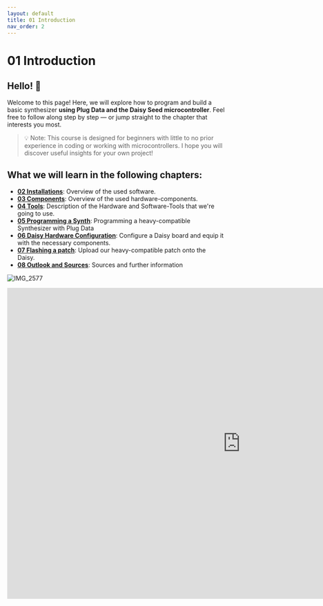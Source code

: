 ```yaml
---
layout: default
title: 01 Introduction
nav_order: 2
---
```


# 01 Introduction

## Hello! 🌼

Welcome to this page! Here, we will explore how to program and build a basic synthesizer **using Plug Data and the Daisy Seed microcontroller**.
Feel free to follow along step by step — or jump straight to the chapter that interests you most.

> 💡 Note: This course is designed for beginners with little to no prior experience in coding or working with microcontrollers. I hope you will discover useful insights for your own project!

## What we will learn in the following chapters:

- [**02 Installations**]({{site.baseurl}}/chapter-02/02-Installations): Overview of the used software.
- [**03 Components**]({{site.baseurl}}/chapter-03/03-Components): Overview of the used hardware-components.
- [**04 Tools**]({{site.baseurl}}/chapter-04/04-Tools): Description of the Hardware and Software-Tools that we're going to use.
- [**05 Programming a Synth**]({{site.baseurl}}/chapter-05/05-programming-a-synth): Programming a heavy-compatible Synthesizer with Plug Data
- [**06 Daisy Hardware Configuration**]({{site.baseurl}}/chapter-06/06-Daisy-Hardware-Configuration): Configure a Daisy board and equip it with the necessary components.
- [**07 Flashing a patch**]({{site.baseurl}}/chapter-07/07-flashing-a-patch): Upload our heavy-compatible patch onto the Daisy.
- [**08 Outlook and Sources**]({{site.baseurl}}/chapter-08/08-outlook): Sources and further information
  
![IMG_2577](https://github.com/user-attachments/assets/fb78d866-eece-4916-ae43-1edcf5d078cc)

<iframe width="1080" height="720" src="https://www.youtube.com/embed/QxBv3_lprgw" 
        title="YouTube video player" frameborder="0" 
        allow="accelerometer; autoplay; clipboard-write; encrypted-media; gyroscope; picture-in-picture" 
        allowfullscreen>
</iframe>
